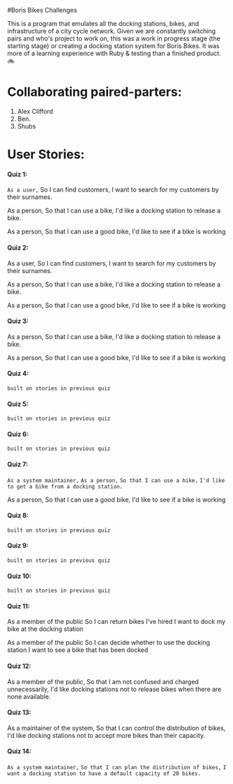 #Boris Bikes Challenges

This is a program that emulates all the docking stations, bikes, and infrastructure of a city cycle network. Given we are constantly switching pairs and who's project to work on, this was a work in progress stage (the starting stage) or creating a docking station system for Boris Bikes. It was more of a learning experience with Ruby & testing than a finished product. 🚲

Collaborating paired-parters:
============================
1. Alex Clifford
2. Ben.
3. Shubs

User Stories:
============
 #### Quiz 1:
 ```As a user,```
So I can find customers,
I want to search for my customers by their surnames.

As a person,
So that I can use a bike,
I'd like a docking station to release a bike.

As a person,
So that I can use a good bike,
I'd like to see if a bike is working
 
 #### Quiz 2:
 As a user,
So I can find customers,
I want to search for my customers by their surnames.

As a person,
So that I can use a bike,
I'd like a docking station to release a bike.

As a person,
So that I can use a good bike,
I'd like to see if a bike is working
 
 #### Quiz 3:
 As a person,
So that I can use a bike,
I'd like a docking station to release a bike.

As a person,
So that I can use a good bike,
I'd like to see if a bike is working
 
 #### Quiz 4:
 ```built on stories in previous quiz``` 
 #### Quiz 5:
  ```built on stories in previous quiz``` 
 #### Quiz 6:
  ```built on stories in previous quiz``` 
 #### Quiz 7:
 ```As a system maintainer,```
 ```As a person,```
```So that I can use a bike,```
```I'd like to get a bike from a docking station.```

As a person,
So that I can use a good bike,
I'd like to see if a bike is working

 #### Quiz 8:
  ```built on stories in previous quiz``` 
 #### Quiz 9:
  ```built on stories in previous quiz``` 
 #### Quiz 10:
  ```built on stories in previous quiz``` 
 #### Quiz 11:
 As a member of the public
So I can return bikes I've hired
I want to dock my bike at the docking station

As a member of the public
So I can decide whether to use the docking station
I want to see a bike that has been docked
 
 #### Quiz 12:
 As a member of the public,
So that I am not confused and charged unnecessarily,
I'd like docking stations not to release bikes when there are none available.
 
 #### Quiz 13:
 As a maintainer of the system,
So that I can control the distribution of bikes,
I'd like docking stations not to accept more bikes than their capacity.
 
 #### Quiz 14: 
 ```As a system maintainer,```
```So that I can plan the distribution of bikes,```
```I want a docking station to have a default capacity of 20 bikes.```
